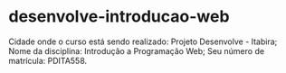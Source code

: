 # desenvolve-introducao-web
Cidade onde o curso está sendo realizado: Projeto Desenvolve - Itabira;
Nome da disciplina: Introdução a Programação Web;
Seu número de matrícula: PDITA558.
